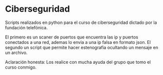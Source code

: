 # Ciberseguridad
Scripts realizados en python para el curso de ciberseguridad dictado por la fundación telefónica.

El primero es un scaner de puertos que encuentra las ip y puertos conectados a una red, ademas lo envia a una ip falsa en formato json.
El segundo un script que permite hacer estenografia  ocultando un mensaje en un archivo.

Aclaración  honesta: Los realice con mucha ayuda del grupo que tomo el curso conmigo. 

